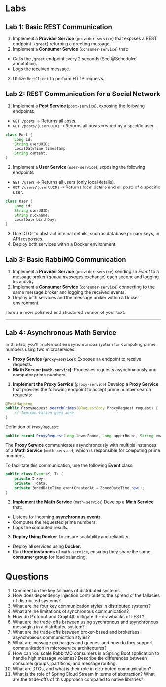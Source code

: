 # Labs

## Lab 1: Basic REST Communication

1. Implement a **Provider Service** (`provider-service`) that exposes a REST endpoint (`/greet`) returning a greeting message.
2. Implement a **Consumer Service** (`consumer-service`) that:
  - Calls the `/greet` endpoint every 2 seconds (See @Scheduled annotation). 
  - Logs the received message.
3. Utilize `RestClient` to perform HTTP requests.


## Lab 2: REST Communication for a Social Network

1. Implement a **Post Service** (`post-service`), exposing the following endpoints:
  - `GET /posts` → Returns all posts.
  - `GET /posts/{userUUID}` → Returns all posts created by a specific user.

   ```java
   class Post {
       Long id;
       String userUUID;
       LocalDateTime timestamp;
       String content;
   }
   ```  

2. Implement a **User Service** (`user-service`), exposing the following endpoints:
  - `GET /users` → Returns all users (only local details).
  - `GET /users/{userUUID}` → Returns local details and all posts of a specific user.

   ```java
   class User {
       Long id;
       String userUUID;
       String nickname;
       LocalDate birthDay;
   }
   ```  

3. Use DTOs to abstract internal details, such as database primary keys, in API responses.
4. Deploy both services within a Docker environment.


## Lab 3: Basic RabbiMQ Communication

1. Implement a **Provider Service** (`provider-service`) sending an *Event* to a message broker (*queue.messages* exchange) each second and logging its activity.
2. Implement a **Consumer Service** (`consumer-service`) connecting to the same message broker and logging the received events. 
3. Deploy both services and the message broker within a Docker environment.


Here’s a more polished and structured version of your text:

---

## Lab 4: Asynchronous Math Service

In this lab, you'll implement an asynchronous system for computing prime numbers using two microservices:
- **Proxy Service (`proxy-service`)**: Exposes an endpoint to receive requests.
- **Math Service (`math-service`)**: Processes requests asynchronously and computes prime numbers.

1. **Implement the Proxy Service** (`proxy-service`)
Develop a **Proxy Service** that provides the following endpoint to accept prime number search requests:

```java
@PostMapping
public ProxyRequest searchPrimes(@RequestBody ProxyRequest request) {
    // Implementation goes here
}
```

Definition of `ProxyRequest`:

```java
public record ProxyRequest(Long lowerBound, Long upperBound, String email) {}
```

The **Proxy Service** communicates asynchronously with multiple instances of a **Math Service** (`math-service`), which is responsible for computing prime numbers.

To facilitate this communication, use the following **Event** class:

```java
public class Event<K, T> {
    private K key;
    private T data;
    private ZonedDateTime eventCreatedAt = ZonedDateTime.now();
}
```

2. **Implement the Math Service** (`math-service`)
Develop a **Math Service** that:
- Listens for incoming **asynchronous events**.
- Computes the requested prime numbers.
- Logs the computed results.


3. **Deploy Using Docker** To ensure scalability and reliability:
- Deploy all services using **Docker**.
- Run **three instances** of `math-service`, ensuring they share the same **consumer group** for load balancing.


# Questions
1. Comment on the key fallacies of distributed systems.
2. How does dependency injection contribute to the spread of the fallacies of distributed systems?
3. What are the four key communication styles in distributed systems?
4. What are the limitations of synchronous communication?
5. How do Protobuf and GraphQL mitigate the drawbacks of REST?
6. What are the trade-offs between using synchronous and asynchronous messaging in a distributed system?
7. What are the trade-offs between broker-based and brokerless asynchronous communication styles?
8. What are message exchanges and queues, and how do they support communication in microservice architectures?
9. How can you scale RabbitMQ consumers in a Spring Boot application to handle high message volumes? Describe the differences between consumer groups, partitions, and message routing.
10. What are DTOs, and what is their role in distributed communication?
11. What is the role of Spring Cloud Stream in terms of abstraction? What are the trade-offs of this approach compared to native libraries?  